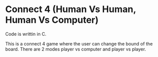 # Connect 4 (Human Vs Human, Human Vs Computer)

Code is writtin in C.

This is a connect 4 game where the user can change the bound of the board. There are 2 modes player vs computer and player vs player.
